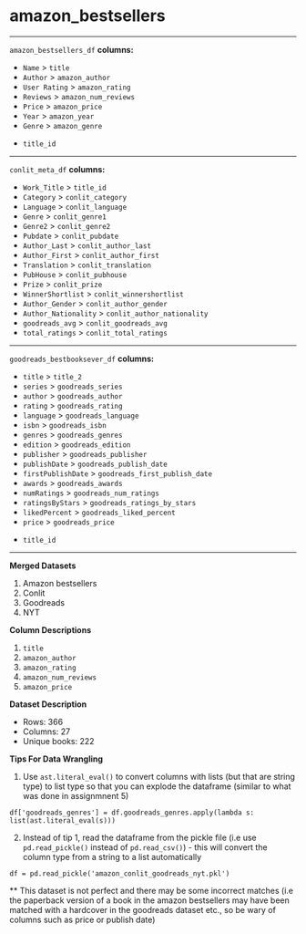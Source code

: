 # amazon_bestsellers


----

`amazon_bestsellers_df`
**columns:**
- `Name` > `title`
- `Author` > `amazon_author`
- `User Rating` > `amazon_rating`
- `Reviews` > `amazon_num_reviews`
- `Price` > `amazon_price`
- `Year` > `amazon_year`
- `Genre` > `amazon_genre`
+ `title_id`

---

`conlit_meta_df`
**columns:** 
- `Work_Title` > `title_id`
- `Category` > `conlit_category`
- `Language` > `conlit_language`
- `Genre` > `conlit_genre1`
- `Genre2` > `conlit_genre2`
- `Pubdate` > `conlit_pubdate`
- `Author_Last` > `conlit_author_last`
- `Author_First` > `conlit_author_first`
- `Translation` > `conlit_translation`  
- `PubHouse` > `conlit_pubhouse`
- `Prize` > `conlit_prize`
- `WinnerShortlist` > `conlit_winnershortlist`
- `Author_Gender` > `conlit_author_gender`
- `Author_Nationality` > `conlit_author_nationality`
- `goodreads_avg` > `conlit_goodreads_avg`
- `total_ratings` > `conlit_total_ratings`

---

`goodreads_bestbooksever_df`
**columns:** 
- `title` > `title_2`
- `series` > `goodreads_series`
- `author` > `goodreads_author`
- `rating` > `goodreads_rating`
- `language` > `goodreads_language`
- `isbn` > `goodreads_isbn`
- `genres` > `goodreads_genres`
- `edition` > `goodreads_edition`
- `publisher` > `goodreads_publisher`
- `publishDate` > `goodreads_publish_date`
- `firstPublishDate` > `goodreads_first_publish_date`
- `awards` > `goodreads_awards`
- `numRatings` > `goodreads_num_ratings`
- `ratingsByStars` > `goodreads_ratings_by_stars`
- `likedPercent` > `goodreads_liked_percent`
- `price` > `goodreads_price`
+ `title_id`


---

**Merged Datasets**

1. Amazon bestsellers 
2. Conlit 
3. Goodreads 
4. NYT 

**Column Descriptions**
1. `title`
2. `amazon_author`
3. `amazon_rating`
4. `amazon_num_reviews`
5. `amazon_price` 


**Dataset Description**
- Rows: 366 
- Columns: 27 
- Unique books: 222 


**Tips For Data Wrangling**
1. Use `ast.literal_eval()` to convert columns with lists (but that are string type) to list type so that you can explode the dataframe (similar to what was done in assignmnent 5) 

```
df['goodreads_genres'] = df.goodreads_genres.apply(lambda s: list(ast.literal_eval(s)))
```

2. Instead of tip 1, read the dataframe from the pickle file (i.e use `pd.read_pickle()` instead of `pd.read_csv()`) - this will convert the column type from a string to a list automatically 

```
df = pd.read_pickle('amazon_conlit_goodreads_nyt.pkl')
```



** This dataset is not perfect and there may be some incorrect matches (i.e the paperback version of a book in the amazon bestsellers may have been matched with a hardcover in the goodreads dataset etc., so be wary of columns such as price or publish date)

